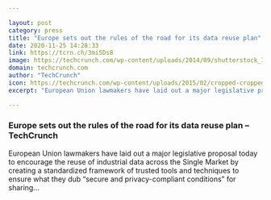 ```yaml
---

layout: post
category: press
title: "Europe sets out the rules of the road for its data reuse plan"
date: 2020-11-25 14:28:33
link: https://tcrn.ch/3mi5Ds8
image: https://techcrunch.com/wp-content/uploads/2014/09/shutterstock_136930073-e1411144032505.jpg?w=650
domain: techcrunch.com
author: "TechCrunch"
icon: https://techcrunch.com/wp-content/uploads/2015/02/cropped-cropped-favicon-gradient.png?w=180
excerpt: "European Union lawmakers have laid out a major legislative proposal today to encourage the reuse of industrial data across the Single Market by creating a standardized framework of trusted tools and techniques to ensure what they dub “secure and privacy-compliant conditions” for sharing…"

---
```


### Europe sets out the rules of the road for its data reuse plan – TechCrunch

European Union lawmakers have laid out a major legislative proposal today to encourage the reuse of industrial data across the Single Market by creating a standardized framework of trusted tools and techniques to ensure what they dub “secure and privacy-compliant conditions” for sharing…